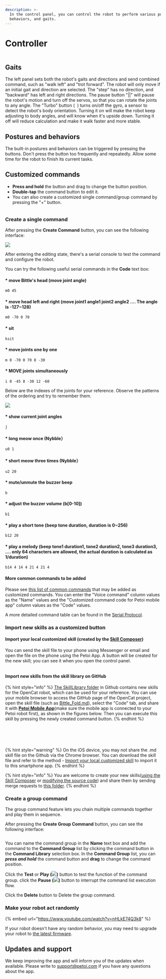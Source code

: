 ```yaml
---
description: >-
  In the control panel, you can control the robot to perform various postures,
  behaviors, and gaits.
---
```


# Controller

<figure><img src="../.gitbook/assets/controlPanel03.jpg" alt=""><figcaption></figcaption></figure>

## Gaits

The left panel sets both the robot's gaits and directions and send combined command, such as "walk left" and "trot forward". The robot will only move if an initial gait and direction are selected. The "step" has no direction, and "backward" has left and right directions. The pause button "||" will pause the robot's motion and turn off the servos, so that you can rotate the joints to any angle. The "Turbo" button ( <img src="../.gitbook/assets/balancer01.png" alt="" data-size="line"> ) turns on/off the gyro, a sensor to detect the robot's body orientation. Turning it on will make the robot keep adjusting to body angles, and will know when it's upside down. Turning it off will reduce calculation and make it walk faster and more stable. &#x20;

## Postures and behaviors

The built-in postures and behaviors can be triggered by pressing the buttons. Don't press the button too frequently and repeatedly. Allow some time for the robot to finish its current tasks.&#x20;

## Customized commands

* **Press and hold** the button and drag to change the button position.&#x20;
* **Double-tap** the command button to edit it.&#x20;
* You can also create a customized single command/group command by pressing the "+" button.

<figure><img src="../.gitbook/assets/image (434).png" alt=""><figcaption></figcaption></figure>

### Create a single command

After pressing the **Create Command** button, you can see the following interface:

![](../.gitbook/assets/修改命令_en.PNG)

After entering the editing state, there's a serial console to test the command and configure the robot.&#x20;

You can try the following useful serial commands in the **Code** text box:

#### \* move Bittle's head (move joint angle)&#x20;

```
m0 45
```

#### \* move head left and right (move joint1 angle1 joint2 angle2 .... The angle is -127\~128)&#x20;

```
m0 -70 0 70
```

#### \* sit&#x20;

```
ksit
```

#### \* move joints one by one&#x20;

```
m 0 -70 0 70 8 -30
```

#### \* MOVE joints simultaneously&#x20;

```
i 0 -45 8 -30 12 -60
```

Below are the indexes of the joints for your reference. Observe the patterns of the ordering and try to remember them.&#x20;

![](../.gitbook/assets/indexes.png)

#### \* show current joint angles&#x20;

```
j
```

#### \* long meow once (Nybble）

```
u0 1
```

#### \* short meow three times (Nybble）

```
u2 20
```

#### \* mute/unmute the buzzer beep

```
b
```

#### **\* adjust the buzzer volume (b\[0-10])**

```
b1
```

#### \* play a short tone (beep tone duration, duration is 0\~256)&#x20;

```
b12 20
```

#### \* play a melody (beep tone1 duration1, tone2 duration2, tone3 duration3, .... only 64 characters are allowed, the actual duration is calculated as 1/duration)&#x20;

```
b14 4 14 4 21 4 21 4
```

#### More common commands to be added

Please see [this list of common commands](https://docs.google.com/spreadsheets/d/1Lr6Cd1T-H9sSdUi_bI-OeMClkVOKjTQM/edit?usp=sharing\&ouid=106975882561093680387\&rtpof=true\&sd=true) that may be added as customized commands.  You can enter the "Voice command" column values as the "Name" values and the "Customized command code for Petoi mobile app" column values as the "Code" values.

A more detailed command table can be found in the [Serial Protocol](https://docs.petoi.com/serial-protocol).&#x20;

### Import new skills as a customized button

#### Import your local customized skill (created by the [Skill Composer](https://docs.petoi.com/desktop-app/skill-composer))

You can send the skill file to your phone using Messenger or email and open the file on the phone using the Petoi App. A button will be created for the new skill; you can see it when you open the control panel.

<figure><img src="../.gitbook/assets/image (470).png" alt=""><figcaption></figcaption></figure>

#### Import new skills from the skill library on GitHub

{% hint style="info" %}
[The SkillLibrary folder](https://github.com/PetoiCamp/OpenCat/tree/main/SkillLibrary) in Github contains new skills for the OpenCat robot, which can be used for your reference. You can use your mobile browser to access the GitHub page of the OpenCat project, open the skill file (such as [Bittle\_Fold.md](https://github.com/PetoiCamp/OpenCat/blob/main/SkillLibrary/Bittle/Bittle_Fold.md)), select the "Code" tab, and share it with [**Petoi Mobile App**](https://docs.petoi.com/mobile-app/introduction)(make sure the mobile app is connected to your Petoi robot first), as shown in the figures below.  Then you can execute this skill by pressing the newly created command button.
{% endhint %}

<div><figure><img src="../.gitbook/assets/Share_skill01en_02.jpg" alt=""><figcaption></figcaption></figure> <figure><img src="../.gitbook/assets/Share_skill02en.jpg" alt=""><figcaption></figcaption></figure></div>

<div><figure><img src="../.gitbook/assets/Share_skill03en.jpg" alt=""><figcaption></figcaption></figure> <figure><img src="../.gitbook/assets/Share_skill04en.jpg" alt=""><figcaption></figcaption></figure></div>

<figure><img src="../.gitbook/assets/Share_skill05en_03.jpg" alt=""><figcaption></figcaption></figure>

{% hint style="warning" %}
On the iOS device, you may not share the .md skill file on the Github via the Chrome browser. You can download the skill file and refer to the method - [Import your local customized skill](controller.md#import-your-local-customized-skill-created-by-the-skill-composer) to import it to this smartphone app.
{% endhint %}

{% hint style="info" %}
You are welcome to create your new skills([using the Skill Composer](https://docs.petoi.com/desktop-app/skill-composer) or [modifying the source code](https://docs.petoi.com/applications/skill-creation)) and share them by sending merge requests to [this folder](https://github.com/PetoiCamp/OpenCat/tree/main/SkillLibrary).
{% endhint %}

### Create a group command

The group command feature lets you chain multiple commands together and play them in sequence.

After pressing the **Create Group Command** button, you can see the following interface:

<figure><img src="../.gitbook/assets/Edit Group.png" alt=""><figcaption></figcaption></figure>

You can name the command group in the **Name** text box and add the command to the **Command Group** list by clicking the command button in the **Command Library** selection box. In the **Command Group** list, you can _**press and hold**_ the command button and **drag** to change the command position.&#x20;

Click the **Test** or **Play (**![](<../.gitbook/assets/image (436).png>)**)** button to test the function of the command group. click the **Pause (**![](<../.gitbook/assets/image (435).png>)**)** button to interrupt the command list execution flow.

Click the **Delete** button to Delete the group command.



### Make your robot act randomly

{% embed url="https://www.youtube.com/watch?v=nHLkE74Q3k8" %}

If your robot doesn't have any random behavior, you may need to upgrade your robot to [the latest firmware](../desktop-app/firmware-uploader/).&#x20;

## Updates and support

We keep improving the app and will inform you of the updates when available. Please write to support@petoi.com if you have any questions about the app.&#x20;

